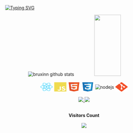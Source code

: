 [![Typing SVG](https://readme-typing-svg.herokuapp.com/?color=FF4500&size=35&center=true&vCenter=true&width=1000&lines=HELLO,+Welcome!+:%29)](https://git.io/typing-svg)

<div align="center">  
  <img width="49%" height="195px" src="https://github-readme-stats.vercel.app/api?username=bruxinn&show_icons=true&count_private=true&hide_border=true&title_color=FF4500&icon_color=FF4500&text_color=c9d1d9&bg_color=0d1117" alt="bruxinn github stats" /> 
  <img width="41%" height="195px" src="https://github-readme-stats.vercel.app/api/top-langs/?username=bruxinn&layout=compact&hide_border=true&title_color=FF4500&text_color=ffffff&bg_color=0d1117" />
</div>

<div align="center" valign="top"><br>
  <img align="center" alt="React" height="30" width="40" src="https://raw.githubusercontent.com/devicons/devicon/master/icons/react/react-original.svg">
  <img align="center" alt="Js" height="30" width="40" src="https://raw.githubusercontent.com/devicons/devicon/master/icons/javascript/javascript-plain.svg">
  <img align="center" alt="HTML" height="30" width="40" src="https://raw.githubusercontent.com/devicons/devicon/master/icons/html5/html5-original.svg">
  <img align="center" alt="CSS" height="30" width="40" src="https://raw.githubusercontent.com/devicons/devicon/master/icons/css3/css3-original.svg">
  <img align="center" alt="nodejs" height="30" width="40" src="https://cdn.worldvectorlogo.com/logos/nodejs-icon.svg">
  <img align="center" alt="git" height="30" width="40" src="https://raw.githubusercontent.com/devicons/devicon/master/icons/git/git-original.svg">
</div><br>

<div align="center"> 
<a href="https://instagram.com/bruxinyz" target="_blank"><img src="https://img.shields.io/badge/-Instagram-FF4500?style=for-the-badge&logo=instagram&logoColor=white"</a>
<a href="https://www.youtube.com/channel/UCjUkb9K20icF15F2OQc6_kA" target="_blank"><img src="https://img.shields.io/badge/YouTube-FF0000?style=for-the-badge&logo=youtube&logoColor=white" target="_blank"></a>
 </div>

<div align="center">
<br><p align="centre"><b>Visitors Count</b></p>  
<p align="center"><img align="center" src="https://profile-counter.glitch.me/{bruxinn}/count.svg" /></p> 
<br>
</div>
